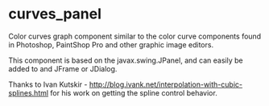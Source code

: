 # curves_panel
 Color curves graph component similar to the color curve components found in Photoshop, PaintShop Pro and other graphic image editors.
 
 This component is based on the javax.swing.JPanel, and can easily be added to and JFrame or JDialog.
 
 Thanks to Ivan Kutskir - http://blog.ivank.net/interpolation-with-cubic-splines.html for his work on getting the spline control behavior.
 
